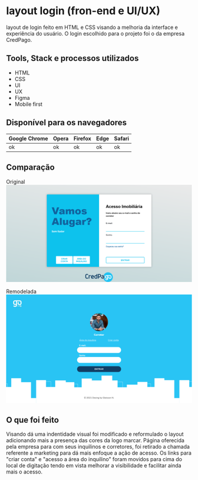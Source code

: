 # layout login (fron-end e UI/UX)
layout de login feito em HTML e CSS visando a melhoria da interface e experiência do usuário. O login escolhido para o projeto foi o da empresa CredPago.

## Tools, Stack e processos utilizados
* HTML
* CSS
* UI
* UX
* Figma
* Mobile first

## Disponível para os navegadores

Google Chrome | Opera | Firefox | Edge   | Safari
------------- | ----- | ------- | ------ | ------
ok            |   ok  | ok      | ok     | ok


## Comparação
Original
![alt](\doc\CredPago-original.png)

Remodelada
![alt](\doc\CredPago.png)


## O que foi feito

Visando dá uma indentidade visual foi modificado e reformulado o layout adicionando mais a presença das cores da logo marcar. Página oferecida pela empresa para com seus inquilinos e corretores, foi retirado a chamada referente a marketing para dá mais enfoque a ação de acesso. Os links para "criar conta" e "acesso a área do inquilino" foram movidos para cima do local de digitação tendo em vista melhorar a visibilidade e facilitar ainda mais o acesso. 
